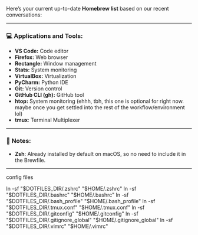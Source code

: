 Here’s your current up-to-date **Homebrew list** based on our recent conversations:

---

### 💻 **Applications and Tools:**

* **VS Code:** Code editor
* **Firefox:** Web browser
* **Rectangle:** Window management
* **Stats:** System monitoring
* **VirtualBox:** Virtualization
* **PyCharm:** Python IDE
* **Git:** Version control
* **GitHub CLI (gh):** GitHub tool
* **htop:** System monitoring (ehhh, tbh, this one is optional for right now.  maybe once you get settled into the rest of the workflow/environment lol)
* **tmux**: Terminal Multiplexer

---

### 📝 **Notes:**

* **Zsh**: Already installed by default on macOS, so no need to include it in the Brewfile.

---
config files


ln -sf "$DOTFILES_DIR/.zshrc" "$HOME/.zshrc"
ln -sf "$DOTFILES_DIR/.bashrc" "$HOME/.bashrc"
ln -sf "$DOTFILES_DIR/.bash_profile" "$HOME/.bash_profile"
ln -sf "$DOTFILES_DIR/.tmux.conf" "$HOME/.tmux.conf"
ln -sf "$DOTFILES_DIR/.gitconfig" "$HOME/.gitconfig"
ln -sf "$DOTFILES_DIR/.gitignore_global" "$HOME/.gitignore_global"
ln -sf "$DOTFILES_DIR/.vimrc" "$HOME/.vimrc"
